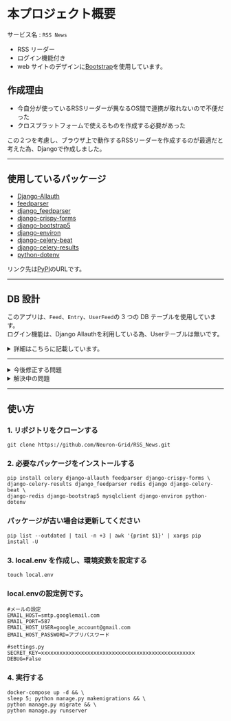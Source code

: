 # 本プロジェクト概要

サービス名 : `RSS News`

-   RSS リーダー
-   ログイン機能付き
-   web サイトのデザインに[Bootstrap](https://getbootstrap.com/)を使用しています。

## 作成理由
-   今自分が使っているRSSリーダーが異なるOS間で連携が取れないので不便だった
-   クロスプラットフォームで使えるものを作成する必要があった

この２つを考慮し、ブラウザ上で動作するRSSリーダーを作成するのが最適だと考えた為、Djangoで作成しました。


---

## 使用しているパッケージ

-   [Django-Allauth](https://pypi.org/project/django-allauth/)<br>
-   [feedparser](https://pypi.org/project/feedparser/)<br>
-   [django_feedparser](https://pypi.org/project/django-feedparser/)<br>
-   [django-crispy-forms](https://pypi.org/project/django-crispy-forms/)<br>
-   [django-bootstrap5](https://pypi.org/project/django-bootstrap5/)<br>
-   [django-environ](https://pypi.org/project/django-environ/)<br>
-   [django-celery-beat](https://pypi.org/project/django-celery-beat/)<br>
-   [django-celery-results](https://pypi.org/project/django-celery-results/)<br>
-   [python-dotenv](https://pypi.org/project/python-dotenv/)<br>

リンク先は[PyPI](https://pypi.org/)のURLです。

---

## DB 設計

このアプリは、`Feed`、`Entry`、`UserFeed`の 3 つの DB テーブルを使用しています。<br>
ログイン機能は、Django Allauthを利用している為、Userテーブルは無いです。<br>

<details><summary>詳細はこちらに記載しています。</summary>

### Feed モデル

RSS フィードの情報を保存する為のモデルです。以下の属性が定義されています。

-   `url`: フィードの URL。URLField 型で、一意性が強制されます。
-   `title`: フィードのタイトル。CharField 型で、最大長は 100 文字です。
-   `description`: フィードの説明。TextField 型で、空白または null 値が許可されます。

### Entry モデル

フィード内のエントリを表すモデルです。以下の属性が定義されています。

-   `feed`: フィード。ForeignKey 型で、Feed モデルと関連付けられます。
-   `title`: エントリのタイトル。CharField 型で、最大長は 50 文字です。
-   `link`: エントリのリンク。URLField 型です。
-   `summary`: エントリの要約。TextField 型です。
-   `pub_date`: エントリの公開日時。DateTimeField 型です。

### Subscription モデル

ユーザーが購読しているフィードを表すモデルです。以下の属性が定義されています。

-   `user`: ユーザー。ForeignKey 型で、django.contrib.auth.models.User モデルと関連付けられます。
-   `feed`: フィード。ForeignKey 型で、Feed モデルと関連付けられます。
</details>

---

<details><summary>今後修正する問題</summary>

-   フィードが自動更新されない(動作未検証)
-   detailed_list.htmlの更新ボタンが機能しない
-   settings.pyとdocker-compose.ymlに書かれている DB の設定を環境変数に変更する
-   アカウントの削除機能を追加する
-   アカウントの削除ページを作成する
-   デザインを統一する
-   アカウントの管理ページを作成する
</details>

<details><summary>解決中の問題</summary>

-   フィードの更新に関する問題を最優先で解決します
</details>

---

## 使い方

### 1. リポジトリをクローンする

```Shell
git clone https://github.com/Neuron-Grid/RSS_News.git
```
### 2. 必要なパッケージをインストールする
```Shell
pip install celery django-allauth feedparser django-crispy-forms \
django-celery-results django_feedparser redis django django-celery-beat \
django-redis django-bootstrap5 mysqlclient django-environ python-dotenv
```
### パッケージが古い場合は更新してください
```Shell
pip list --outdated | tail -n +3 | awk '{print $1}' | xargs pip install -U 
```

### 3. local.env を作成し、環境変数を設定する
```Shell
touch local.env
```

### local.envの設定例です。
```local.env
#メールの設定
EMAIL_HOST=smtp.googlemail.com
EMAIL_PORT=587
EMAIL_HOST_USER=google_account@gmail.com
EMAIL_HOST_PASSWORD=アプリパスワード

#settings.py
SECRET_KEY=xxxxxxxxxxxxxxxxxxxxxxxxxxxxxxxxxxxxxxxxxxxxxxxxxx
DEBUG=False
```

### 4. 実行する

```Shell
docker-compose up -d && \
sleep 5; python manage.py makemigrations && \
python manage.py migrate && \
python manage.py runserver
```
